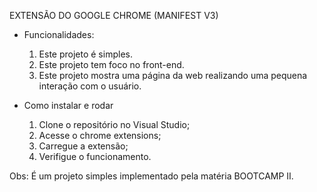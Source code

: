 EXTENSÃO DO GOOGLE CHROME (MANIFEST V3)

* Funcionalidades:
  1. Este projeto é simples.
  2. Este projeto tem foco no front-end.
  3. Este projeto mostra uma página da web realizando uma pequena interação com o usuário.

* Como instalar e rodar
  1. Clone o repositório no Visual Studio;
  2. Acesse o chrome extensions;
  3. Carregue a extensão;
  4. Verifigue o funcionamento.

Obs: É um projeto simples implementado pela matéria BOOTCAMP II. 
